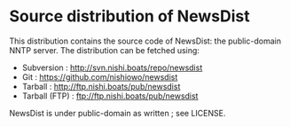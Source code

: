 # Source distribution of NewsDist

This distribution contains the source code of NewsDist: the public-domain NNTP server.
The distribution can be fetched using:
 - Subversion    : http://svn.nishi.boats/repo/newsdist
 - Git           : https://github.com/nishiowo/newsdist
 - Tarball       : http://ftp.nishi.boats/pub/newsdist
 - Tarball (FTP) : ftp://ftp.nishi.boats/pub/newsdist

NewsDist is under public-domain as written ; see LICENSE.
